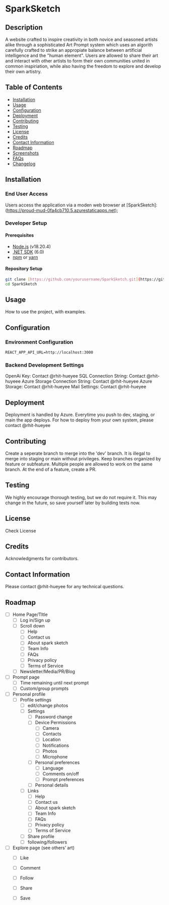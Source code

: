 # SparkSketch

## Description
A website crafted to inspire creativity in both novice and seasoned artists alike through a sophisticated Art Prompt system which uses an algorith carefully crafted to strike an appropiate balance between artificial intelligence and the "human element". Users are allowed to share their art and interact with other artists to form their own communities united in common inspiriation, while also having the freedom to explore and develop their own artistry. 

## Table of Contents
- [Installation](#installation)
- [Usage](#usage)
- [Configuration](#configuration)
- [Deployment](#deployment)
- [Contributing](#contributing)
- [Testing](#testing)
- [License](#license)
- [Credits](#credits)
- [Contact Information](#contact-information)
- [Roadmap](#roadmap)
- [Screenshots](#screenshots)
- [FAQs](#faqs)
- [Changelog](#changelog)

## Installation

### End User Access
Users access the application via a moden web browser at [SparkSketch]:(https://proud-mud-0fa4cb710.5.azurestaticapps.net);

### Developer Setup

#### Prerequisites
- [Node.js](https://nodejs.org/) (v18.20.4)
- [.NET SDK](https://dotnet.microsoft.com/download) (6.0)
- [npm](https://www.npmjs.com/) or [yarn](https://yarnpkg.com/)

#### Repository Setup
```bash
git clone [https://github.com/yourusername/SparkSketch.git](https://github.com/SparkSketch-Team/SparkSketch.git)
cd SparkSketch
```

## Usage
How to use the project, with examples.

## Configuration
### Environment Configuration
```REACT_APP_API_URL=http://localhost:3000```

### Backend Development Settings
OpenAi Key: Contact @rhit-hueyee
SQL Connection String: Contact @rhit-huyeee
Azure Storage Connection String: Contact @rhit-hueyee
Azure Storage: Contact @rhit-hueyee
Mail Settings: Contact @rhit-hueyee

## Deployment
Deployment is handled by Azure. Everytime you push to dev, staging, or main the app deploys. For how to deploy from your own system, please contact @rhit-hueyee

## Contributing
Create a seperate branch to merge into the 'dev' branch. It is illegal to merge into staging or main without privileges. Keep branches organized by feature or subfeature. Multiple people are allowed to work on the same branch. At the end of a feature, create a PR. 

## Testing
We highly encourage thorough testing, but we do not require it. This may change in the future, so save yourself later by building tests now. 

## License
Check License

## Credits
Acknowledgments for contributors.

## Contact Information
Please contact @rhit-hueyee for any technical questions. 

## Roadmap
- [ ] Home Page/TItle
  - [ ] Log in/Sign up
  - [ ] Scroll down
    - [ ] Help
    - [ ] Contact us
    - [ ] About spark sketch
    - [ ] Team Info
    - [ ] FAQs
    - [ ] Privacy policy
    - [ ] Terms of Service
  - [ ] Newsletter/Media/PR/Blog
- [ ] Prompt page
  - [ ] Time remaining until next prompt
  - [ ] Custom/group prompts
- [ ] Personal profile
  - [ ] Profile settings
      - [ ] edit/change photos
      - [ ] Settings
        - [ ] Password change
        - [ ] Device Permissions
          - [ ] Camera
          - [ ] Contacts
          - [ ] Location
          - [ ] Notifications
          - [ ] Photos
          - [ ] Microphone
        - [ ] Personal preferences
          - [ ] Language
          - [ ] Comments on/off
          - [ ] Prompt preferences
        - [ ] Personal details
      - [ ] Links
        - [ ] Help
        - [ ] Contact us
        - [ ] About spark sketch
        - [ ] Team Info
        - [ ] FAQs
        - [ ] Privacy policy
        - [ ] Terms of Service
      - [ ] Share profile
      - [ ] following/followers
- [ ] Explore page (see others’ art)
  - [ ] Like
  - [ ] Comment
  - [ ] Follow
  - [ ] Share
  - [ ] Save


